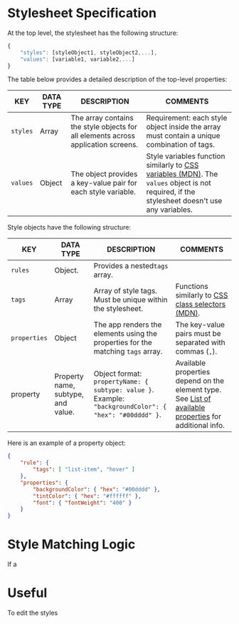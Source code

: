 # Stylesheet Specification  



At the top level, the stylesheet has the following structure:  

```javascript
{
    "styles": [styleObject1, styleObject2,...],
    "values": [variable1, variable2,...]
}
```

The table below provides a detailed description of the top-level properties: 

KEY  |  DATA TYPE | DESCRIPTION | COMMENTS    
---|---|---|---
`styles` | Array | The array contains the style objects for all elements across application screens. | Requirement: each style object inside the array must contain a unique combination of tags.  
`values` | Object | The object provides a key-value pair for each style variable. | Style variables function similarly to [CSS variables (MDN)](https://developer.mozilla.org/en-US/docs/Web/CSS/Using_CSS_custom_properties). The `values` object is not required, if the stylesheet doesn't use any variables.  

Style objects have the following structure: 

KEY  |  DATA TYPE | DESCRIPTION | COMMENTS    
---|---|---|---
`rules` | Object.   | Provides a nested`tags` array.   | 
`tags` | Array | Array of style tags. Must be unique within the stylesheet. | Functions similarly to [CSS class selectors (MDN)](https://developer.mozilla.org/en-US/docs/Web/CSS/Class_selectors).   
`properties` | Object | The app renders the elements using the properties for the matching `tags` array. | The key-value pairs must be separated with commas (`,`).      
property | Property name, subtype, and value.  | Object format: `propertyName: { subtype: value }`. Example: `"backgroundColor": { "hex": "#00dddd" }`. | Available properties depend on the element type. See [List of available properties]() for additional info. 

Here is an example of a property object:

```json
{
    "rule": {
        "tags": [ "list-item", "hover" ]
    },
    "properties": {
        "backgroundColor": { "hex": "#00dddd" },
        "tintColor": { "hex": "#ffffff" },
        "font": { "fontWeight": "400" }
    }
}
```


# Style Matching Logic  

If a





# Useful

To edit the styles